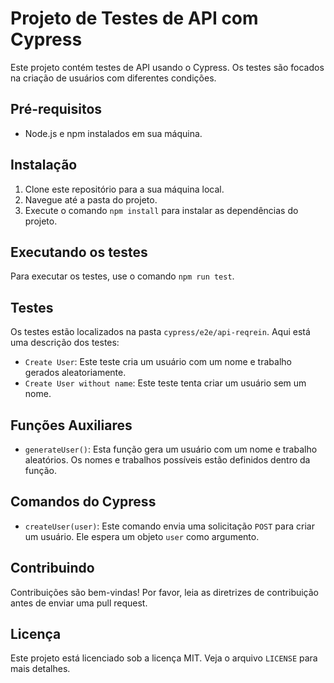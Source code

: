 # Projeto de Testes de API com Cypress

Este projeto contém testes de API usando o Cypress. Os testes são focados na criação de usuários com diferentes condições.

## Pré-requisitos

- Node.js e npm instalados em sua máquina.

## Instalação

1. Clone este repositório para a sua máquina local.
2. Navegue até a pasta do projeto.
3. Execute o comando `npm install` para instalar as dependências do projeto.

## Executando os testes

Para executar os testes, use o comando `npm run test`.

## Testes

Os testes estão localizados na pasta `cypress/e2e/api-reqrein`. Aqui está uma descrição dos testes:

- `Create User`: Este teste cria um usuário com um nome e trabalho gerados aleatoriamente.
- `Create User without name`: Este teste tenta criar um usuário sem um nome.

## Funções Auxiliares

- `generateUser()`: Esta função gera um usuário com um nome e trabalho aleatórios. Os nomes e trabalhos possíveis estão definidos dentro da função.

## Comandos do Cypress

- `createUser(user)`: Este comando envia uma solicitação `POST` para criar um usuário. Ele espera um objeto `user` como argumento.

## Contribuindo

Contribuições são bem-vindas! Por favor, leia as diretrizes de contribuição antes de enviar uma pull request.

## Licença

Este projeto está licenciado sob a licença MIT. Veja o arquivo `LICENSE` para mais detalhes.